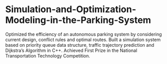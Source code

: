 # Simulation-and-Optimization-Modeling-in-the-Parking-System
Optimized the efficiency of an autonomous parking system by considering current design, conflict rules and optimal routes. Built a simulation system based on priority queue data structure, traffic trajectory prediction and Dijkstra’s Algorithm in C++. Achieved First Prize in the National Transportation Technology Competition. 
